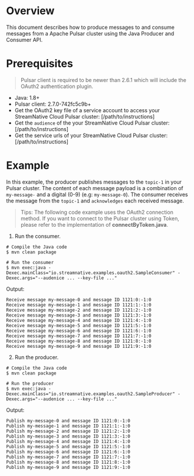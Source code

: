 # Overview

This document describes how to produce messages to and consume messages from a Apache Pulsar cluster using the Java Producer and Consumer API.

# Prerequisites

> Pulsar client is required to be newer than 2.6.1 which will include the OAuth2 authentication plugin.

- Java: 1.8+
- Pulsar client: 2.7.0-742fc5c9b+
- Get the OAuth2 key file of a service account to access your StreamNative Cloud Pulsar cluster: [/path/to/instructions]
- Get the `audience` of the your StreamNative Cloud Pulsar cluster: [/path/to/instructions]
- Get the service urls of your StreamNative Cloud Pulsar cluster: [/path/to/instructions]

# Example

In this example, the producer publishes messages to the `topic-1` in your Pulsar cluster.
The content of each message payload is a combination of `my-message-` and a digital (0-9) (e.g: `my-message-0`).
The consumer receives the message from the `topic-1` and `acknowledges` each received message.

> Tips: The following code example uses the OAuth2 connection method. If you want to connect to the Pulsar cluster using Token, please refer to the implementation of **connectByToken.java**.

1. Run the consumer.

```shell script
# Compile the Java code
$ mvn clean package

# Run the consumer
$ mvn exec:java -Dexec.mainClass="io.streamnative.examples.oauth2.SampleConsumer" -Dexec.args="--audenice ... --key-file ..."
```

Output:

```text
Receive message my-message-0 and message ID 1121:0:-1:0
Receive message my-message-1 and message ID 1121:1:-1:0
Receive message my-message-2 and message ID 1121:2:-1:0
Receive message my-message-3 and message ID 1121:3:-1:0
Receive message my-message-4 and message ID 1121:4:-1:0
Receive message my-message-5 and message ID 1121:5:-1:0
Receive message my-message-6 and message ID 1121:6:-1:0
Receive message my-message-7 and message ID 1121:7:-1:0
Receive message my-message-8 and message ID 1121:8:-1:0
Receive message my-message-9 and message ID 1121:9:-1:0
```

2. Run the producer.

```shell script
# Compile the Java code
$ mvn clean package

# Run the producer
$ mvn exec:java -Dexec.mainClass="io.streamnative.examples.oauth2.SampleProducer" -Dexec.args="--audenice ... --key-file ..."
```

Output:

```text
Publish my-message-0 and message ID 1121:0:-1:0
Publish my-message-1 and message ID 1121:1:-1:0
Publish my-message-2 and message ID 1121:2:-1:0
Publish my-message-3 and message ID 1121:3:-1:0
Publish my-message-4 and message ID 1121:4:-1:0
Publish my-message-5 and message ID 1121:5:-1:0
Publish my-message-6 and message ID 1121:6:-1:0
Publish my-message-7 and message ID 1121:7:-1:0
Publish my-message-8 and message ID 1121:8:-1:0
Publish my-message-9 and message ID 1121:9:-1:0
```

